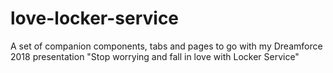 # love-locker-service
A set of companion components, tabs and pages to go with my Dreamforce 2018 presentation "Stop worrying and fall in love with Locker Service"
